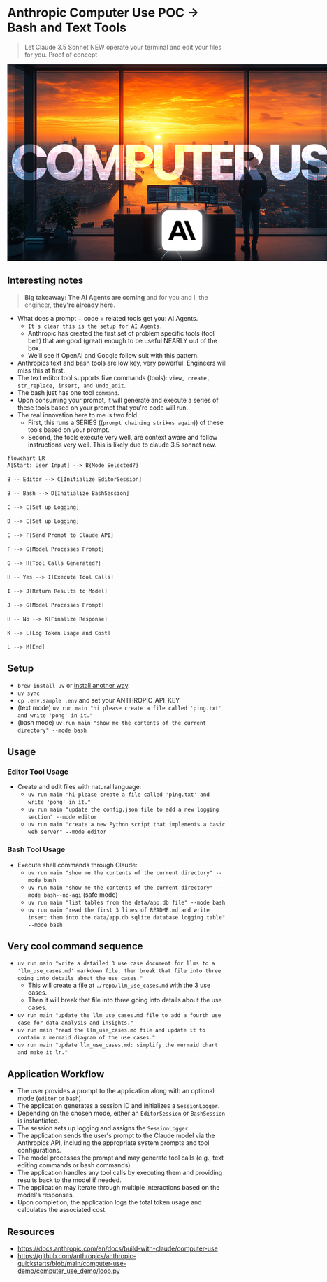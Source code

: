 # Anthropic Computer Use POC -> Bash and Text Tools
> Let Claude 3.5 Sonnet NEW operate your terminal and edit your files for you.
> Proof of concept

<img src="./images/computer_use.png" alt="anthropic-computer-use" style="max-width: 800px;">

## Interesting notes
> **Big takeaway: The AI Agents are coming** and for you and I, the engineer, **they're already here**.

- What does a prompt + code + related tools get you: AI Agents.
  - `It's clear this is the setup for AI Agents.`
  - Anthropic has created the first set of problem specific tools (tool belt) that are good (great) enough to be useful NEARLY out of the box.
  - We'll see if OpenAI and Google follow suit with this pattern.
- Anthropics text and bash tools are low key, very powerful. Engineers will miss this at first.
- The text editor tool supports five commands (tools): `view, create, str_replace, insert, and undo_edit`.
- The bash just has one tool `command`.
- Upon consuming your prompt, it will generate and execute a series of these tools based on your prompt that you're code will run.
- The real innovation here to me is two fold.
  - First, this runs a SERIES ((`prompt chaining strikes again`)) of these tools based on your prompt.
  - Second, the tools execute very well, are context aware and follow instructions very well. This is likely due to claude 3.5 sonnet new.

```mermaid
flowchart LR
A[Start: User Input] --> B{Mode Selected?}                                                                                     
                                                                                                                                
B -- Editor --> C[Initialize EditorSession]                                                                                    
                                                                                                                              
B -- Bash --> D[Initialize BashSession]                                                                                        
                                                                                                                              
C --> E[Set up Logging]                                                                                                        
                                                                                                                              
D --> E[Set up Logging]                                                                                                        
                                                                                                                              
E --> F[Send Prompt to Claude API]                                                                                             
                                                                                                                              
F --> G[Model Processes Prompt]                                                                                                
                                                                                                                              
G --> H{Tool Calls Generated?}                                                                                                 
                                                                                                                              
H -- Yes --> I[Execute Tool Calls]                                                                                             
                                                                                                                              
I --> J[Return Results to Model]                                                                                               
                                                                                                                              
J --> G[Model Processes Prompt]                                                                                                
                                                                                                                              
H -- No --> K[Finalize Response]                                                                                               
                                                                                                                              
K --> L[Log Token Usage and Cost]                                                                                              
                                                                                                                              
L --> M[End]        
```

## Setup
- `brew install uv` or [install another way](https://docs.astral.sh/uv/getting-started/installation/#pypi).
- `uv sync`
- `cp .env.sample .env` and set your ANTHROPIC_API_KEY
- (text mode) `uv run main "hi please create a file called 'ping.txt' and write 'pong' in it."`
- (bash mode) `uv run main "show me the contents of the current directory" --mode bash`

## Usage

### Editor Tool Usage
- Create and edit files with natural language:
  - `uv run main "hi please create a file called 'ping.txt' and write 'pong' in it."`
  - `uv run main "update the config.json file to add a new logging section" --mode editor`
  - `uv run main "create a new Python script that implements a basic web server" --mode editor`

### Bash Tool Usage  
- Execute shell commands through Claude:
  - `uv run main "show me the contents of the current directory" --mode bash`
  - `uv run main "show me the contents of the current directory" --mode bash--no-agi` (safe mode)
  - `uv run main "list tables from the data/app.db file" --mode bash`
  - `uv run main "read the first 3 lines of README.md and write insert them into the data/app.db sqlite database logging table" --mode bash` 

## Very cool command sequence
- `uv run main "write a detailed 3 use case document for llms to a 'llm_use_cases.md' markdown file. then break that file into three going into details about the use cases."`
  - This will create a file at `./repo/llm_use_cases.md` with the 3 use cases.
  - Then it will break that file into three going into details about the use cases.
- `uv run main "update the llm_use_cases.md file to add a fourth use case for data analysis and insights."`
- `uv run main "read the llm_use_cases.md file and update it to contain a mermaid diagram of the use cases."`
- `uv run main "update llm_use_cases.md: simplify the mermaid chart and make it lr."`

## Application Workflow

- The user provides a prompt to the application along with an optional mode (`editor` or `bash`).
- The application generates a session ID and initializes a `SessionLogger`.
- Depending on the chosen mode, either an `EditorSession` or `BashSession` is instantiated.
- The session sets up logging and assigns the `SessionLogger`.
- The application sends the user's prompt to the Claude model via the Anthropics API, including the appropriate system prompts and tool configurations.
- The model processes the prompt and may generate tool calls (e.g., text editing commands or bash commands).
- The application handles any tool calls by executing them and providing results back to the model if needed.
- The application may iterate through multiple interactions based on the model's responses.
- Upon completion, the application logs the total token usage and calculates the associated cost.


## Resources                                                                                                                   
                                                                                                                              
- https://docs.anthropic.com/en/docs/build-with-claude/computer-use                                                            
- https://github.com/anthropics/anthropic-quickstarts/blob/main/computer-use-demo/computer_use_demo/loop.py   